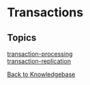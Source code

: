 # Transactions

## Topics

[transaction-processing](./transaction-processing/README.md)  
[transaction-replication](./transaction-replication/README.md)  

[Back to Knowledgebase](./../README.md)

  
<PageFooter />
